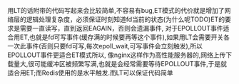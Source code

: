 用LT的话附带的代码写起来会比较简单,不容易有bug,ET模式的代价就是增加了网络层的逻辑处理复杂度，必须保证时刻知道fd当前的状态(为什么呢TODO)ET的要求是需要一直读写，直到返回EAGAIN，否则会遗漏事件,
对于EPOLLOUT事件适合用ET,也就是fd可写事件(缓存满的时候要再等这个事件),如果用LT会需要开关各一次此事件(否则只要fd可写,每次epoll_wait,可写事件会立刻触发),所以EPOLLOUT事件更适合ET模式所以,
像nginx这样作为高性能服务器的,网络上传下载量大,很可能缓冲区被频繁写满,也就是会经常需要等待EPOLLOUT事件,于是就适合用ET;而Redis使用的是水平触发.而LT可以保证代码简单

